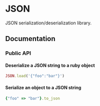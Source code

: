 # JSON

JSON serialization/deserialization library.

## Documentation

### Public API

#### Deserialize a JSON string to a ruby object

```ruby
JSON.load('{"foo":"bar"}')
```

#### Serialize an object to a JSON string

```ruby
{"foo" => "bar"}.to_json
```

